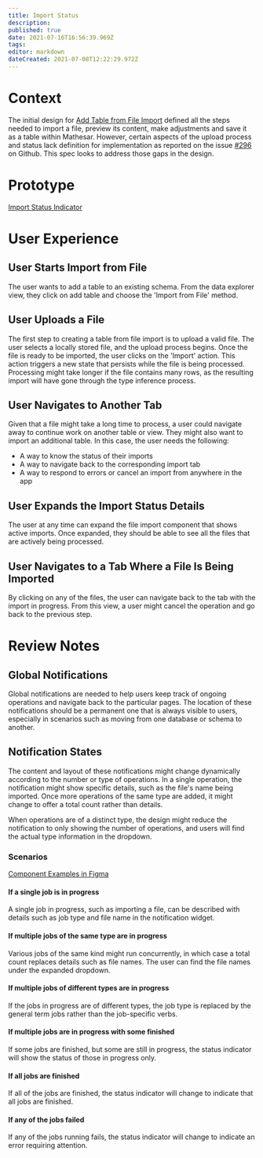 ```yaml
---
title: Import Status
description: 
published: true
date: 2021-07-16T16:56:39.969Z
tags: 
editor: markdown
dateCreated: 2021-07-08T12:22:29.972Z
---
```


# Context
The initial design for [Add Table from File Import](https://wiki.mathesar.org/en/design/specs/table-import) defined all the steps needed to import a file, preview its content, make adjustments and save it as a table within Mathesar. However, certain aspects of the upload process and status lack definition for implementation as reported on the issue [#296](https://github.com/centerofci/mathesar/issues/296) on Github. This spec looks to address those gaps in the design.

# Prototype
[Import Status Indicator](https://www.figma.com/proto/Uaf1ntcldzK2U41Jhw6vS2/Mathesar-MVP?page-id=2306%3A11983&node-id=2306%3A11984&viewport=556%2C470%2C0.5827216506004333&scaling=contain)

# User Experience
## User Starts Import from File
The user wants to add a table to an existing schema. From the data explorer view, they click on add table and choose the 'Import from File' method.

## User Uploads a File
The first step to creating a table from file import is to upload a valid file. The user selects a locally stored file, and the upload process begins. Once the file is ready to be imported, the user clicks on the 'Import' action. 
This action triggers a new state that persists while the file is being processed. Processing might take longer if the file contains many rows, as the resulting import will have gone through the type inference process.

## User Navigates to Another Tab
Given that a file might take a long time to process, a user could navigate away to continue work on another table or view. They might also want to import an additional table. In this case, the user needs the following:

- A way to know the status of their imports
- A way to navigate back to the corresponding import tab
- A way to respond to errors or cancel an import from anywhere in the app

## User Expands the Import Status Details
The user at any time can expand the file import component that shows active imports. Once expanded, they should be able to see all the files that are actively being processed. 

## User Navigates to a Tab Where a File Is Being Imported
By clicking on any of the files, the user can navigate back to the tab with the import in progress. From this view, a user might cancel the operation and go back to the previous step. 

# Review Notes

## Global Notifications
Global notifications are needed to help users keep track of ongoing operations and navigate back to the particular pages. The location of these notifications should be a permanent one that is always visible to users, especially in scenarios such as moving from one database or schema to another.

## Notification States
The content and layout of these notifications might change dynamically according to the number or type of operations. In a single operation, the notification might show specific details, such as the file's name being imported. Once more operations of the same type are added, it might change to offer a total count rather than details.

When operations are of a distinct type, the design might reduce the notification to only showing the number of operations, and users will find the actual type information in the dropdown.

### Scenarios

[Component Examples in Figma](https://www.figma.com/proto/Uaf1ntcldzK2U41Jhw6vS2/Mathesar-MVP?page-id=2798%3A18566&node-id=2798%3A18763&viewport=1285%2C9%2C0.47174111008644104&scaling=min-zoom&starting-point-node-id=2798%3A18763)

#### If a single job is in progress
A single job in progress, such as importing a file, can be described with details such as job type and file name in the notification widget.

#### If multiple jobs of the same type are in progress
Various jobs of the same kind might run concurrently, in which case a total count replaces details such as file names. The user can find the file names under the expanded dropdown.

#### If multiple jobs of different types are in progress
If the jobs in progress are of different types, the job type is replaced by the general term jobs rather than the job-specific verbs.

#### If multiple jobs are in progress with some finished
If some jobs are finished, but some are still in progress, the status indicator will show the status of those in progress only.

#### If all jobs are finished
If all of the jobs are finished, the status indicator will change to indicate that all jobs are finished.

#### If any of the jobs failed
If any of the jobs running fails, the status indicator will change to indicate an error requiring attention.

